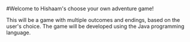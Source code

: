 #Welcome to Hishaam's choose your own adventure game!

This will be a game with multiple outcomes and endings, based on the user's choice.
The game will be developed using the Java programming language.

